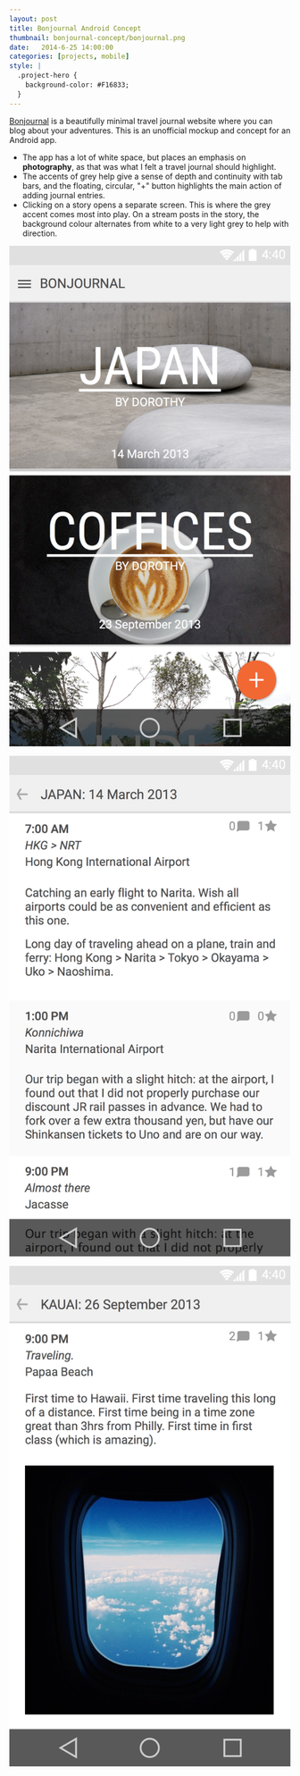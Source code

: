 ```yaml
---
layout: post
title: Bonjournal Android Concept
thumbnail: bonjournal-concept/bonjournal.png
date:   2014-6-25 14:00:00
categories: [projects, mobile]
style: |
  .project-hero {
    background-color: #F16833;
  }
---
```


[Bonjournal](http://bonjourn.al/) is a beautifully minimal travel journal website where you can blog about your adventures. This is an unofficial mockup and concept for an Android app.

- The app has a lot of white space, but places an emphasis on **photography**, as that was what I felt a travel journal should highlight.
- The accents of grey help give a sense of depth and continuity with tab bars, and the floating, circular, "+" button highlights the main action of adding journal entries.
- Clicking on a story opens a separate screen. This is where the grey accent comes most into play. On a stream posts in the story, the background colour alternates from white to a very light grey to help with direction.

![icon](/images/projects/bonjournal-concept/home.png)

![icon](/images/projects/bonjournal-concept/journal.png)

![icon](/images/projects/bonjournal-concept/journal-pics.png)
